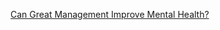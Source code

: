 
[Can Great Management Improve Mental Health?](https://news.gallup.com/poll/645770/great-management-improve-mental-health.aspx)

